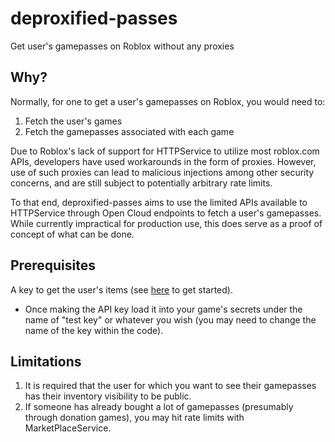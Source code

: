 # deproxified-passes
Get user's gamepasses on Roblox without any proxies

## Why?
Normally, for one to get a user's gamepasses on Roblox, you would need to:

1. Fetch the user's games
2. Fetch the gamepasses associated with each game

Due to Roblox's lack of support for HTTPService to utilize most roblox.com APIs, developers have used workarounds in the form of proxies. However, use of such proxies can lead to malicious injections among other security concerns, and are still subject to potentially arbitrary rate limits.

To that end, deproxified-passes aims to use the limited APIs available to HTTPService through Open Cloud endpoints to fetch a user's gamepasses. While currently impractical for production use, this does serve as a proof of concept of what can be done.

## Prerequisites
A key to get the user's items (see [here](https://create.roblox.com/docs/cloud-services/http-service) to get started).
- Once making the API key load it into your game's secrets under the name of "test key" or whatever you wish (you may need to change the name of the key within the code).

## Limitations
1. It is required that the user for which you want to see their gamepasses has their inventory visibility to be public.
2. If someone has already bought a lot of gamepasses (presumably through donation games), you may hit rate limits with MarketPlaceService.
